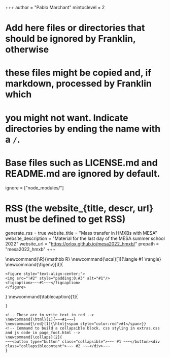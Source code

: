 <!--
Add here global page variables to use throughout your website.
-->
+++
author = "Pablo Marchant"
mintoclevel = 2

# Add here files or directories that should be ignored by Franklin, otherwise
# these files might be copied and, if markdown, processed by Franklin which
# you might not want. Indicate directories by ending the name with a `/`.
# Base files such as LICENSE.md and README.md are ignored by default.
ignore = ["node_modules/"]

# RSS (the website_{title, descr, url} must be defined to get RSS)
generate_rss = true
website_title = "Mass transfer in HMXBs with MESA"
website_description = "Material for the last day of the MESA summer school 2022"
website_url   = "https://orlox.github.io/mesa2022_hmxb/"
prepath = "mesa2022_hmxb"
+++

<!--
Add here global latex commands to use throughout your pages.
-->
\newcommand{\R}{\mathbb R}
\newcommand{\scal}[1]{\langle #1 \rangle}
\newcommand{\figenv}[3]{
~~~
<figure style="text-align:center;">
<img src="!#2" style="padding:0;#3" alt="#1"/>
<figcaption>~~~#1~~~</figcaption>
</figure>
~~~
}
\newcommand{\tablecaption}[1]{
~~~ <figure style="text-align:center;"><figcaption>#1</figcaption> </figure>~~~
}

<!-- These are to write text in red -->
\newcommand{\html}[1]{~~~#1~~~}
\newcommand{\red}[1]{\html{<span style="color:red">#1</span>}}
<!-- Command to build a collapsible block. css styling in extras.css and js code in page_foot.html -->
\newcommand{\collaps}[2]{
~~~<button type="button" class="collapsible">~~~ #1 ~~~</button><div class="collapsiblecontent">~~~ #2 ~~~</div>~~~
}
